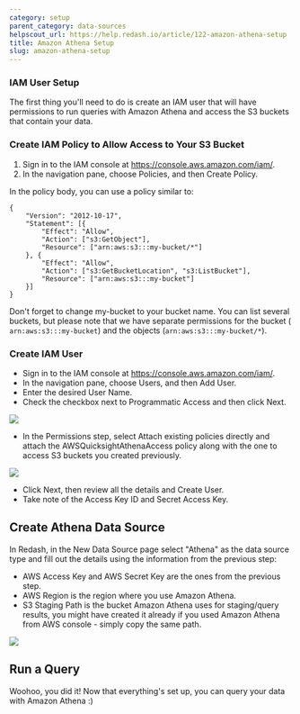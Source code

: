 ```yaml
---
category: setup
parent_category: data-sources
helpscout_url: https://help.redash.io/article/122-amazon-athena-setup
title: Amazon Athena Setup
slug: amazon-athena-setup
---
```

###  IAM User Setup

The first thing you'll need to do is create an IAM user that will have
permissions to run queries with Amazon Athena and access the S3 buckets that
contain your data.

### Create IAM Policy to Allow Access to Your S3 Bucket

1. Sign in to the IAM console at <https://console.aws.amazon.com/iam/>. 
2. In the navigation pane, choose Policies, and then Create Policy.

In the policy body, you can use a policy similar to:
  
    
    {
    	"Version": "2012-10-17",
    	"Statement": [{
    		"Effect": "Allow",
    		"Action": ["s3:GetObject"],
    		"Resource": ["arn:aws:s3:::my-bucket/*"]
    	}, {
    		"Effect": "Allow",
    		"Action": ["s3:GetBucketLocation", "s3:ListBucket"],
    		"Resource": ["arn:aws:s3:::my-bucket"]
    	}]
    }
    

Don't forget to change my-bucket to your bucket name. You can list several
buckets, but please note that we have separate permissions for the bucket (
`arn:aws:s3:::my-bucket`) and the objects (`arn:aws:s3:::my-bucket/*`).

### Create IAM User

  * Sign in to the IAM console at <https://console.aws.amazon.com/iam/>.
  * In the navigation pane, choose Users, and then Add User.
  * Enter the desired User Name.
  * Check the checkbox next to Programmatic Access and then click Next.

![](/assets/images/docs/gitbook/athena_iam_console1.png)

  * In the Permissions step, select Attach existing policies directly and attach the AWSQuicksightAthenaAccess policy along with the one to access S3 buckets you created previously.

![](/assets/images/docs/gitbook/athena_iam_console2.png)

  * Click Next, then review all the details and Create User.
  * Take note of the Access Key ID and Secret Access Key.

## Create Athena Data Source

In Redash, in the New Data Source page select "Athena" as the data source type
and fill out the details using the information from the previous step:

  * AWS Access Key and AWS Secret Key are the ones from the previous step.
  * AWS Region is the region where you use Amazon Athena.
  * S3 Staging Path is the bucket Amazon Athena uses for staging/query results, you might have created it already if you used Amazon Athena from AWS console - simply copy the same path.

![](/assets/images/docs/gitbook/athena_data_source.png)

## Run a Query

Woohoo, you did it! Now that everything's set up, you can query your data with
Amazon Athena :)

